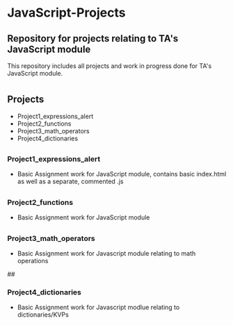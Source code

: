 # JavaScript-Projects

<h2>Repository for projects relating to TA's JavaScript module</h2>

This repository includes all projects and work in progress done for TA's JavaScript module.

<h1 align="center"><project-name></h1>

<p align="center"><project-description></p>

## Projects

- Project1_expressions_alert
- Project2_functions
- Project3_math_operators
- Project4_dictionaries


##  <h3>Project1_expressions_alert</h3>
  - Basic Assignment work for JavaScript module, contains basic index.html as well as a separate, commented .js
  
##  <h3>Project2_functions</h3>
  - Basic Assignment work for JavaScript module

## <h3>Project3_math_operators</h3>
  - Basic Assignment work for Javascript module relating to math operations
  
##<h3>Project4_dictionaries</h3>
  - Basic Assignment work for Javascript modlue relating to dictionaries/KVPs
